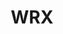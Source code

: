 ---
title: WRX
crosslinks:
- FocusST
- cars
- AutoDetailing
- personalfinance
- ATBGE
- me_irl
- RoastMyCar
- fuckHOA
- AirForce
- Miata
- 2zrnifk
- AskMechanics
- pics
- Duk
---